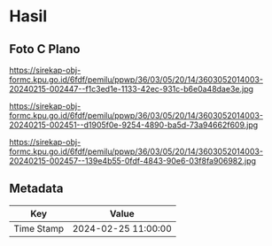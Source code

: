 # Hasil

## Foto C Plano

https://sirekap-obj-formc.kpu.go.id/6fdf/pemilu/ppwp/36/03/05/20/14/3603052014003-20240215-002447--f1c3ed1e-1133-42ec-931c-b6e0a48dae3e.jpg

https://sirekap-obj-formc.kpu.go.id/6fdf/pemilu/ppwp/36/03/05/20/14/3603052014003-20240215-002451--d1905f0e-9254-4890-ba5d-73a94662f609.jpg

https://sirekap-obj-formc.kpu.go.id/6fdf/pemilu/ppwp/36/03/05/20/14/3603052014003-20240215-002457--139e4b55-0fdf-4843-90e6-03f8fa906982.jpg


## Metadata

| Key        | Value               |
| ---------- | ------------------- |
| Time Stamp | 2024-02-25 11:00:00 |



